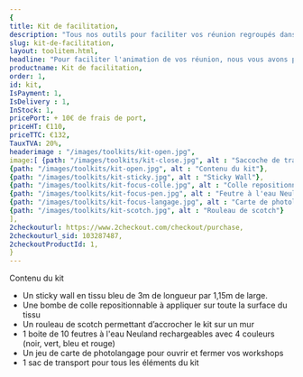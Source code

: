 ```yaml
---
{
title: Kit de facilitation,
description: "Tous nos outils pour faciliter vos réunion regroupés dans un kit Sticky Wall, feutres Neuland, carte de photo langage",
slug: kit-de-facilitation,
layout: toolitem.html,
headline: "Pour faciliter l'animation de vos réunion, nous vous avons préparé tous nos outils regroupés dans un kit." ,
productname: Kit de facilitation,
order: 1,
id: kit,
IsPayment: 1,
IsDelivery : 1,
InStock: 1,
pricePort: + 10€ de frais de port,
priceHT: €110,
priceTTC: €132,
TauxTVA: 20%,
headerimage : "/images/toolkits/kit-open.jpg",
image:[ {path: "/images/toolkits/kit-close.jpg", alt : "Saccoche de transport"},
{path: "/images/toolkits/kit-open.jpg", alt : "Contenu du kit"},
{path: "/images/toolkits/kit-sticky.jpg", alt : "Sticky Wall"},
{path: "/images/toolkits/kit-focus-colle.jpg", alt : "Colle repositionnable"},
{path: "/images/toolkits/kit-focus-pen.jpg", alt : "Feutre à l'eau Neuland"},
{path: "/images/toolkits/kit-focus-langage.jpg", alt : "Carte de photolangage"},
{path: "/images/toolkits/kit-scotch.jpg", alt : "Rouleau de scotch"}
],
2checkouturl: https://www.2checkout.com/checkout/purchase,
2checkouturl_sid: 103287487,
2checkoutProductId: 1,
}
---
```

Contenu du kit

* Un sticky wall en tissu bleu de 3m de longueur par 1,15m de large.
* Une bombe de colle repositionnable à appliquer sur toute la surface du tissu
* Un rouleau de scotch permettant d’accrocher le kit sur un mur
* 1 boite de 10 feutres à l'eau Neuland rechargeables avec 4 couleurs (noir, vert, bleu et rouge)
* Un jeu de carte de photolangage pour ouvrir et fermer vos workshops
* 1 sac de transport pour tous les éléments du kit
